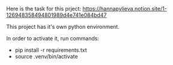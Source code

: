 Here is the task for this prject:
https://hannapylieva.notion.site/1-126948358494801989d4e741e084bd47

This project has it's own python environment.

In order to activate it, run commands:

- pip install -r requirements.txt
- source .venv/bin/activate
